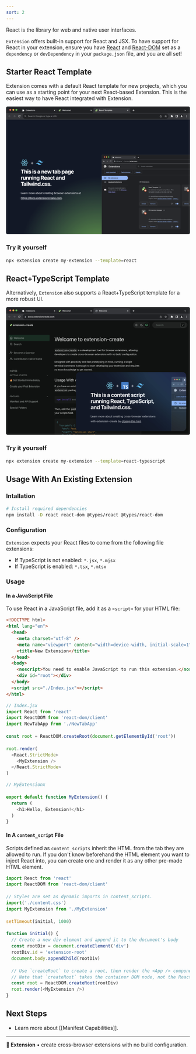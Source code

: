 ```yaml
---
sort: 2
---
```


React is the library for web and native user interfaces.	

`Extension` offers built-in support for React and JSX. To have support for React in your extension, ensure you have [React](#) and [React-DOM]() set as a `dependency` or `devDependency` in your `package.json` file, and you are all set!

## Starter React Template 

Extension comes with a default React template for new projects, which you can use as a starting point for your next React-based Extension. This is the easiest way to have React integrated with Extension.

![React Extension Template](../assets/react-template.png)

### Try it yourself 

```sh
npx extension create my-extension --template=react
```

## React+TypeScript Template

Alternatively, `Extension` also supports a React+TypeScript template for a more robust UI.

![React Extension Template](../assets/react-ts-template.png)

### Try it yourself 

```sh
npx extension create my-extension --template=react-typescript
```

## Usage With An Existing Extension 

### Intallation

```sh
# Install required dependencies
npm install -D react react-dom @types/react @types/react-dom
```

### Configuration

`Extension` expects your React files to come from the following file extensions:

* If TypeScript is not enabled: `*.jsx`, `*.mjsx`
* If TypeScript is enabled: `*.tsx`, `*.mtsx`

### Usage

#### In a JavaScript File 

To use React in a JavaScript file, add it as a `<script>` for your HTML file:

```html
<!DOCTYPE html>
<html lang="en">
  <head>
    <meta charset="utf-8" />
    <meta name="viewport" content="width=device-width, initial-scale=1" />
    <title>New Extension</title>
  </head>
  <body>
    <noscript>You need to enable JavaScript to run this extension.</noscript>
    <div id="root"></div>
  </body>
  <script src="./Index.jsx"></script>
</html>

```

```js
// Index.jsx
import React from 'react'
import ReactDOM from 'react-dom/client'
import NewTabApp from './NewTabApp'

const root = ReactDOM.createRoot(document.getElementById('root'))

root.render(
  <React.StrictMode>
    <MyExtension />
  </React.StrictMode>
)

```

```js
// MyExtensionx

export default function MyExtension() {
  return (
    <h1>Hello, Extension!</h1>
  )
}
```


#### In A `content_script` File 

Scripts defined as `content_scripts` inherit the HTML from the tab they are allowed to run. If you don't know beforehand the HTML element you want to inject React into, you can create one and render it as any other pre-made HTML element.

```js
import React from 'react'
import ReactDOM from 'react-dom/client'

// Styles are set as dynamic imports in content_scripts.
import('./content.css')
import MyExtension from './MyExtension'

setTimeout(initial, 1000)

function initial() {
  // Create a new div element and append it to the document's body
  const rootDiv = document.createElement('div')
  rootDiv.id = 'extension-root'
  document.body.appendChild(rootDiv)

  // Use `createRoot` to create a root, then render the <App /> component
  // Note that `createRoot` takes the container DOM node, not the React element
  const root = ReactDOM.createRoot(rootDiv)
  root.render(<MyExtension />)
}
```

## Next Steps

* Learn more about [[Manifest Capabilities]].

---

**🧩 Extension** • create cross-browser extensions with no build configuration.
